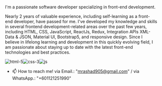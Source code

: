 I'm a passionate software developer specializing in front-end development.

Nearly 2 years of valuable experience, including self-learning as a front-end developer, have passed for me. I've developed my knowledge and skills in several frontend development-related areas over the past few years, including HTML, CSS, JavaScript, ReactJs, Redux, Integration APIs XML-Data & JSON, Material UI, Bootstrap5, and responsive design. Since I believe in lifelong learning and development in this quickly evolving field, I am passionate about staying up to date with the latest front-end technologies and best practices.

![html-5](https://github.com/RashCodes/RashCodes/assets/103131993/b7f792ab-3232-4101-be94-d621a4f8fd12)![css-3](https://github.com/RashCodes/RashCodes/assets/103131993/59ed1132-56b5-481c-acba-c2befdc4c955)![js](https://github.com/RashCodes/RashCodes/assets/103131993/38da0e8e-d8f2-41db-9662-6c3954a86c04)


- 📫 How to reach me! via Email.: "mrashad905@gmail.com" / via WhatsApp.: "+601121251990"

<!---
RashCodes/RashCodes is a ✨ special ✨ repository because its `README.md` (this file) appears on your GitHub profile.
You can click the Preview link to take a look at your changes.
--->

